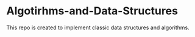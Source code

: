 # Algotirhms-and-Data-Structures



This repo is created to implement classic data structures and algorithms.